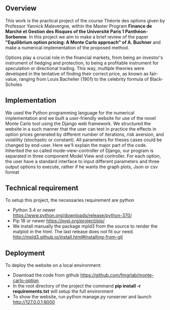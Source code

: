 ## Overview
This work is the practical project of the course Théorie des options given by Professor Yannick Malevergne, within the Master Program **Finance de Marché et Gestion des Risques of the Université Paris 1 Panthéon-Sorbonne**. In this project we aim to make a brief review of the paper **"Equilibrium option pricing: A Monte Carlo approach" of A. Buchner** and make a numerical implementation of the proposed method.

Options play a crucial role in the financial markets, from being an investor's instrument of hedging and protection, to being a profitable instrument for speculation or directional trading. This way, multiple theories were developed in the tentative of finding their correct price, as known as fair-value, ranging from Louis Bachelier (1901) to the celebrity formula of Black-Scholes

## Implementation
We used the Python programming language for the numerical implementation and we built a user-friendly website for use of the novel Monte Carlo tool using the Django web framework. We structured the website in a such manner that the user can test in practice the effects in option prices generated by different number of iterations, risk aversion, and volatility (stochastic or constant). All parameters for theses cases could be changed by end-user. Here we'll explain the major part of the code. Inherited the so called mode-view-controller of Django, our program is separated in three component Model View and controller. For each option, the user have a standard interface to input different parameters and three output options to execute, rather if he wants the graph plots, Json or csv format

## Technical requirement
To setup this project, the necessaries requirement are python
  - Python 3.4 or newer https://www.python.org/downloads/release/python-370/
  - Pip 18  or newer https://pypi.org/project/pip/
  - We install manually the package mpld3 from the source to render the matplot in the html. The last release does not fit our need. http://mpld3.github.io/install.html#installing-from-git

## Deployment
To deploy  the website on a local environment:
  - Download the code from github https://github.com/fmgrlab/monte-carlo-option
  - In the root directory of the project the command  **pip install -r requirements.txt** will setup the full environment
  - To show the website, run python manage.py runserver and launch http://127.0.0.1:8000
